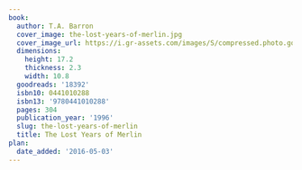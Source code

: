 ```yaml
---
book:
  author: T.A. Barron
  cover_image: the-lost-years-of-merlin.jpg
  cover_image_url: https://i.gr-assets.com/images/S/compressed.photo.goodreads.com/books/1388263143l/18392.jpg
  dimensions:
    height: 17.2
    thickness: 2.3
    width: 10.8
  goodreads: '18392'
  isbn10: 0441010288
  isbn13: '9780441010288'
  pages: 304
  publication_year: '1996'
  slug: the-lost-years-of-merlin
  title: The Lost Years of Merlin
plan:
  date_added: '2016-05-03'
---
```


